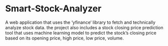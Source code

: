 # Smart-Stock-Analyzer
 A web application that uses the ‘yfinance‘ library to fetch and technically analyze stock data.  the project also includes a stock closing price prediction tool that uses machine learning model to predict the stock’s closing  price based on its opening price, high price, low price, volume.
